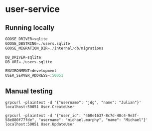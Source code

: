 # user-service

## Running locally

```py
GOOSE_DRIVER=sqlite
GOOSE_DBSTRING=./users.sqlite
GOOSE_MIGRATION_DIR=./internal/db/migrations

DB_DRIVER=sqlite
DB_URI=./users.sqlite

ENVIRONMENT=development
USER_SERVER_ADDRESS=:50051
```

## Manual testing

```shell
grpcurl -plaintext -d '{"username": "jdg", "name": "Julian"}' localhost:50051 User.CreateUser
```

```shell
grpcurl -plaintext -d '{"user_id": "460e1637-8c7d-48c4-9e3f-58e880f77fde", "username": "michael.murphy", "name": "Michael"}' localhost:50051 User.UpdateUser
```